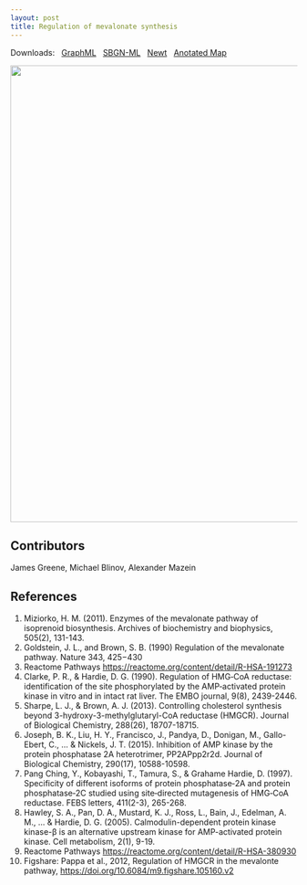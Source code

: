 ```yaml
---
layout: post
title: Regulation of mevalonate synthesis
---
```


Downloads: &nbsp; 
[GraphML](../downloads/F003-mevalonate.graphml) &nbsp; 
[SBGN-ML](../downloads/F003-mevalonate-SBGNv02.sbgn) &nbsp;
[Newt](http://web.newteditor.org/?URL=https://metabolismregulation.org/downloads/F003-mevalonate.sbgn) &nbsp;
[Anotated Map](http://metabolismregulation.org/images/F003-mevalonate.html) &nbsp;
<!--<a href="/mevalonate/"><img id="logo" src="/images/figure03v04.png" style="width:100%;"/></a>-->
<p align="middle"><a href="/mevalonate/"><img id="image" src="/downloads/F003-mevalonate.png" width="800"/></a></p>

## Contributors

James Greene, Michael Blinov, Alexander Mazein

<!--Upper mevalonate pathway of eukaryotes, archaea, and eubacteria all begin the same way. The sole carbon feed stock of the pathway is acetyl-CoA. The first step condenses two acetyl-CoA molecules to yield acetoacetyl-CoA. This is followed by a second condensation to form HMG-CoA (3-hydroxy-3- methyl-glutaryl-CoA). Reduction of HMG-CoA yields (R)-mevalonate. These first 3 enzymatic steps are called the upper mevalonate pathway [1,2]. The mevalonate production is regulated by HGMCR. The cartoon is redrawn from Cholesterol biosynthesis pathway [3]. HGMCR becomes inactive by phosphorylation through AMPK heterotrimer [4,5,6]. HGMCR becomes active by dephosphorylation through the catalyst PP2A [7]. The phosphorylation of the AMPK heterotrimer is regulated by LKB1-STRAD-MO25 complex or by CaMMKK [8].  The phosphorylated AMPK binds AMP. The cartoon is redrawn from Activated AMPK stimulates fatty-acid oxidation in muscle [9].-->

## References

1. Miziorko, H. M. (2011). Enzymes of the mevalonate pathway of isoprenoid biosynthesis. Archives of biochemistry and biophysics, 505(2), 131-143.  
1. Goldstein, J. L., and Brown, S. B. (1990) Regulation of the mevalonate pathway. Nature 343, 425−430  
1. Reactome Pathways https://reactome.org/content/detail/R-HSA-191273  
1. Clarke, P. R., & Hardie, D. G. (1990). Regulation of HMG‐CoA reductase: identification of the site phosphorylated by the AMP‐activated protein kinase in vitro and in intact rat liver. The EMBO journal, 9(8), 2439-2446.  
1. Sharpe, L. J., & Brown, A. J. (2013). Controlling cholesterol synthesis beyond 3-hydroxy-3-methylglutaryl-CoA reductase (HMGCR). Journal of Biological Chemistry, 288(26), 18707-18715.  
1. Joseph, B. K., Liu, H. Y., Francisco, J., Pandya, D., Donigan, M., Gallo-Ebert, C., ... & Nickels, J. T. (2015). Inhibition of AMP kinase by the protein phosphatase 2A heterotrimer, PP2APpp2r2d. Journal of Biological Chemistry, 290(17), 10588-10598.  
1. Pang Ching, Y., Kobayashi, T., Tamura, S., & Grahame Hardie, D. (1997). Specificity of different isoforms of protein phosphatase‐2A and protein phosphatase‐2C studied using site‐directed mutagenesis of HMG‐CoA reductase. FEBS letters, 411(2-3), 265-268.  
1. Hawley, S. A., Pan, D. A., Mustard, K. J., Ross, L., Bain, J., Edelman, A. M., ... & Hardie, D. G. (2005). Calmodulin-dependent protein kinase kinase-β is an alternative upstream kinase for AMP-activated protein kinase. Cell metabolism, 2(1), 9-19.  
1. Reactome Pathways https://reactome.org/content/detail/R-HSA-380930  
1. Figshare: Pappa et al., 2012, Regulation of HMGCR in the mevalonte pathway, https://doi.org/10.6084/m9.figshare.105160.v2
